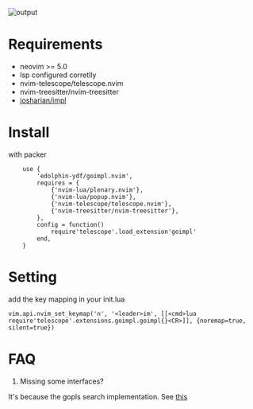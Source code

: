 ![output](https://user-images.githubusercontent.com/4330411/129226108-d23caace-51d4-4261-99b0-ef6deec51ae3.gif)

# Requirements

* neovim >= 5.0
* lsp configured corretlly
* nvim-telescope/telescope.nvim
* nvim-treesitter/nvim-treesitter
* [josharian/impl](https://github.com/josharian/impl)

# Install

with packer
```
	use {
		'edolphin-ydf/goimpl.nvim',
		requires = {
			{'nvim-lua/plenary.nvim'},
			{'nvim-lua/popup.nvim'},
			{'nvim-telescope/telescope.nvim'},
			{'nvim-treesitter/nvim-treesitter'},
		},
		config = function()
			require'telescope'.load_extension'goimpl'
		end,
	}
```

# Setting

add the key mapping in your init.lua
```
vim.api.nvim_set_keymap('n', '<leader>im', [[<cmd>lua require'telescope'.extensions.goimpl.goimpl{}<CR>]], {noremap=true, silent=true})
```


# FAQ

1. Missing some interfaces?

It's because the gopls search implementation. See [this](https://github.com/edolphin-ydf/goimpl.nvim/issues/5#issuecomment-1175712329)

